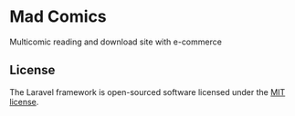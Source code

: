 # Mad Comics

Multicomic reading and download site with e-commerce

## License

The Laravel framework is open-sourced software licensed under the [MIT license](http://opensource.org/licenses/MIT).